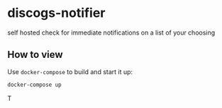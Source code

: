 discogs-notifier
=====================

self hosted check for immediate notifications on a list of your choosing

## How to view

Use `docker-compose` to build and start it up:
```bash
docker-compose up
```

T